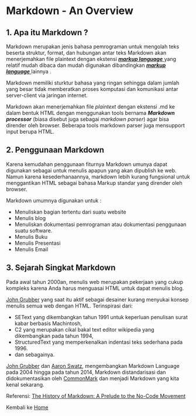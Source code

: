 # Markdown - An Overview

## 1. Apa itu Markdown ? 

Markdown merupakan jenis bahasa pemrograman untuk mengolah teks beserta struktur, format, dan hubungan antar teks Markdown akan menerjemahkan file plaintext dengan ekstensi [***markup language*** ](https://en.wikipedia.org/wiki/Markup_language#:~:text=Markup%20language%20refers%20to%20a,content%20to%20facilitating%20automated%20processing.) yang relatif mudah dibaca dan mudah digunakan dibandingkan [***markup language*** ](https://en.wikipedia.org/wiki/Markup_language#:~:text=Markup%20language%20refers%20to%20a,content%20to%20facilitating%20automated%20processing.) lainnya . 
	 
Markdown memiliki sturktur bahasa yang ringan sehingga dalam jumlah yang besar tidak memberatkan proses komputasi dan komunikasi antar server-client via jaringan internet.  

Markdown akan menerjemahkan file *plaintext* dengan ekstensi .md ke dalam bentuk HTML dengan menggunakan tools bernama  ***Markdown processor*** (biasa disebut juga sebagai *markdown parser*) agar bisa dirender oleh browser. Beberapa tools markdown parser juga mensupport input berupa HTML.      

## 2. Penggunaan Markdown

Karena kemudahan penggunaan fiturnya Markdown umunya dapat digunakan sebagai untuk menulis apapun yang akan dipublish ke web. Namun karena kesederhanaannya, markdown lebih kurang fungsional untuk menggantikan HTML sebagai bahasa Markup standar yang dirender oleh browser.   

Markdown umumnya digunakan untuk :
- Menuliskan bagian tertentu dari suatu website
- Menulis blog
- Menuliskan dokumentasi pemrograman atau dokumentasi penggunaan suatu software.
- Menulis Buku
- Menulis Presentasi
- Menulis Email

## 3. Sejarah Singkat Markdown
Pada awal tahun 2000an, menulis web merupakan pekerjaan yang cukup kompleks karena Anda harus menguasai HTML untuk dapat menulis blog. 

[John Grubber](https://en.wikipedia.org/wiki/John_Gruber) yang saat itu aktif sebagai desainer kurang menyukai konsep menulis semua web dengan HTML. Terinspirasi dari: 
-  SEText yang dikembangkan tahun 1991 untuk keperluan penulisan surat kabar berbasis Machintosh,
- C2 yang merupakan cikal bakal text editor wikipedia yang dikembangkan pada tahun 1994, 
- StructuredText yang memperkenalkan indentasi teks sederhana pada 1996.  
- dan sebagainya.

[John Grubber](https://en.wikipedia.org/wiki/John_Gruber) dan [Aaron Swatz](https://en.wikipedia.org/wiki/Aaron_Swartz), mengembangkan Markdown Language pada 2004 hingga pada tahun 2014, Markdown distandarisasi dan didokumentasikan oleh [CommonMark](https://commonmark.org/) dan menjadi Markdown yang kita kenal sekarang.

Referensi: [The History of Markdown: A Prelude to the No-Code Movement](https://www.taskade.com/blog/markdown-history/) 


Kembali ke [Home](/)